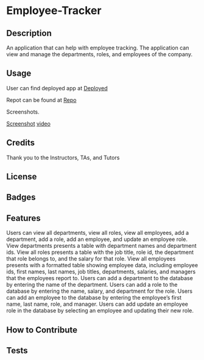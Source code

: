 # Employee-Tracker

## Description

An application that can help with employee tracking. The application can view and manage the departments, roles, and employees of the company.

## Usage

User can find deployed app at [Deployed](https://jamesdartmouth.github.io/Employee-Tracker/)

Repot can be found at [Repo](https://github.com/JamesDartmouth/Employee-Tracker)

Screenshots.

[Screenshot](./assets/Employee%20Tracker%20Screenshot.png)
[video](./assets/Employee%20Tracker%20VIdeo.webm)


## Credits

Thank you to the Instructors, TAs, and Tutors


## License

## Badges

## Features

Users can view all departments, view all roles, view all employees, add a department, add a role, add an employee, and update an employee role.
View departments presents a table with department names and department ids.
View all roles presents a table with the job title, role id, the department that role belongs to, and the salary for that role.
View all employees presents with a formatted table showing employee data, including employee ids, first names, last names, job titles, departments, salaries, and managers that the employees report to.
Users can add a department to the database by entering the name of the department.
Users can add a role to the database by entering the name, salary, and department for the role.
Users can add an employee to the database by entering the employee’s first name, last name, role, and manager.
Users can add update an employee role in the database by selecting an employee and updating their new role.

## How to Contribute


## Tests
